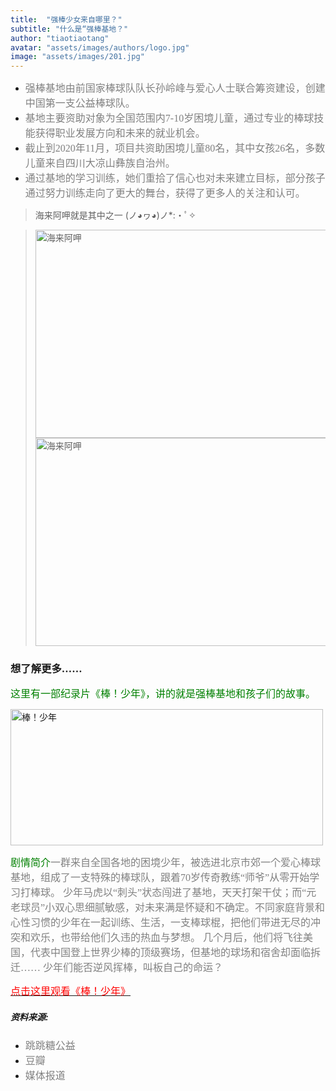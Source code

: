 ```yaml
---
title:  "强棒少女来自哪里？"
subtitle: "什么是“强棒基地？"
author: "tiaotiaotang"
avatar: "assets/images/authors/logo.jpg"
image: "assets/images/201.jpg"
---
```

  

* <font face="微软雅黑" color=grey size=3>强棒基地由前国家棒球队队长孙岭峰与爱心人士联合筹资建设，创建中国第一支公益棒球队。</font>
* <font face="微软雅黑" color=grey size=3>基地主要资助对象为全国范围内7-10岁困境儿童，通过专业的棒球技能获得职业发展方向和未来的就业机会。</font>
* <font face="微软雅黑" color=grey size=3>截止到2020年11月，项目共资助困境儿童80名，其中女孩26名，多数儿童来自四川大凉山彝族自治州。</font>
* <font face="微软雅黑" color=grey size=3>通过基地的学习训练，她们重拾了信心也对未来建立目标，部分孩子通过努力训练走向了更大的舞台，获得了更多人的关注和认可。</font>


> 海来阿呷就是其中之一 (ノ◕ヮ◕)ノ*:・ﾟ✧  

> <img style="width:500px;height:333px" src="https://tva1.sinaimg.cn/large/e6c9d24ely1gojgp6dcnzj20k00dcjye.jpg" alt="海来阿呷" aligh=center />
> <img style="width:500px;height:333px" src="https://tva1.sinaimg.cn/large/e6c9d24ely1gojgpplvakj20k00dc7wh.jpg" alt="海来阿呷" aligh=center />

### 想了解更多……

<font face="微软雅黑" color=green size=3>这里有一部纪录片《棒！少年》，讲的就是强棒基地和孩子们的故事。</font>

<img style="width:500px;height:218px" src="https://tva1.sinaimg.cn/large/e6c9d24ely1gojh0sher8j212i0gtdqu.jpg" alt="棒！少年" aligh=center />

<font face="微软雅黑" color=green size=3>剧情简介</font><font face="微软雅黑" color=grey size=3>一群来自全国各地的困境少年，被选进北京市郊一个爱心棒球基地，组成了一支特殊的棒球队，跟着70岁传奇教练“师爷”从零开始学习打棒球。 少年马虎以“刺头”状态闯进了基地，天天打架干仗；而“元老球员”小双心思细腻敏感，对未来满是怀疑和不确定。不同家庭背景和心性习惯的少年在一起训练、生活，一支棒球棍，把他们带进无尽的冲突和欢乐，也带给他们久违的热血与梦想。 几个月后，他们将飞往美国，代表中国登上世界少棒的顶级赛场，但基地的球场和宿舍却面临拆迁…… 少年们能否逆风挥棒，叫板自己的命运？</font>

[<font face="微软雅黑" color=red size=3>点击这里观看《棒！少年》</font>](https://www.baidu.com/link?url=uQ9arzoUibliwnr97SCPWYdS620Ct38qXjbuCkfZugFI_W448yp_jgMvzntEV4DGADfhQkiYxtWhwBSE5vezjUlzbWuTem0YLs_iXlCjT78QCugt_4UuPzGTK-c7kXiI&wd=&eqid=af01efab0006ecdb00000003604dbd22)

##### 资料来源:
* <font face="微软雅黑" color=grey size=3> 跳跳糖公益 </font>
* <font face="微软雅黑" color=grey size=3> 豆瓣 </font>
* <font face="微软雅黑" color=grey size=3> 媒体报道 </font>

